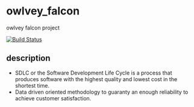 # owlvey_falcon
owlvey falcon project

[![Build Status](https://owlvey.visualstudio.com/falcon/_apis/build/status/owlvey.owlvey_falcon?branchName=master)](https://owlvey.visualstudio.com/falcon/_build/latest?definitionId=5&branchName=master)


## description 


- SDLC or the Software Development Life Cycle is a process that produces software with the highest quality and lowest cost in the shortest time.
- Data driven oriented methodology to guaranty an enough reliability to achieve customer satisfaction.